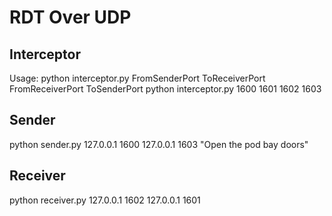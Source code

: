 # RDT Over UDP

## Interceptor
Usage: python interceptor.py FromSenderPort ToReceiverPort FromReceiverPort ToSenderPort
python interceptor.py 1600 1601 1602 1603

## Sender
python sender.py 127.0.0.1 1600 127.0.0.1 1603 "Open the pod bay doors"

## Receiver
python receiver.py 127.0.0.1 1602 127.0.0.1 1601
